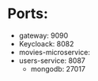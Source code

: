 # Ports:
- gateway: 9090
- Keycloack: 8082
- movies-microservice: 
- users-service: 8087
    - mongodb: 27017